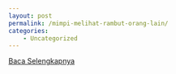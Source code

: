 ```yaml
---
layout: post
permalink: /mimpi-melihat-rambut-orang-lain/
categories:
    - Uncategorized
---
```


[Baca Selengkapnya](/03)